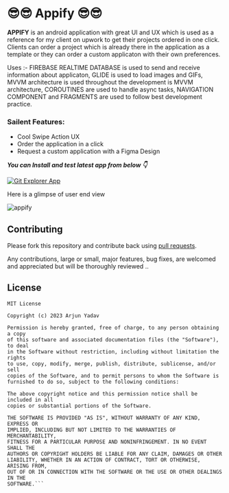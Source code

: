 # 😎😎 Appify 😎😎

**APPIFY** is an android application with great UI and UX which is used as a reference for my client on upwork to get their projects ordered in one click. Clients can order a project
which is already there in the application as a template or they can order a custom applicaton with their own preferences.

Uses :- FIREBASE REALTIME DATABASE is used to send and receive information about applicaton, GLIDE is used to load images and GIFs, 
MVVM architecture is used throughout the development is MVVM architecture, COROUTINES are used to handle async tasks, NAVIGATION COMPONENT and FRAGMENTS are used to follow
best development practice.

### Sailent Features:
- Cool Swipe Action UX
- Order the application in a click
- Request a custom application with a Figma Design

***You can Install and test latest app from below 👇***

[![Git Explorer App](https://img.shields.io/badge/APPIFY-Apk-white.svg?style=for-the-badge&logo=android)](https://github.com/Shashank02051997/GitExplorer-Android/tree/master/apk)

Here is a glimpse of user end view 

![appify](https://user-images.githubusercontent.com/91238510/222039775-5fd12606-6005-4ea4-8539-2dd8120690ce.png)

## Contributing

Please fork this repository and contribute back using
[pull requests](https://github.com/OnlyArjun/Appify/pulls).

Any contributions, large or small, major features, bug fixes, are welcomed and appreciated
but will be thoroughly reviewed ..

## License

```
MIT License

Copyright (c) 2023 Arjun Yadav

Permission is hereby granted, free of charge, to any person obtaining a copy
of this software and associated documentation files (the "Software"), to deal
in the Software without restriction, including without limitation the rights
to use, copy, modify, merge, publish, distribute, sublicense, and/or sell
copies of the Software, and to permit persons to whom the Software is
furnished to do so, subject to the following conditions:

The above copyright notice and this permission notice shall be included in all
copies or substantial portions of the Software.

THE SOFTWARE IS PROVIDED "AS IS", WITHOUT WARRANTY OF ANY KIND, EXPRESS OR
IMPLIED, INCLUDING BUT NOT LIMITED TO THE WARRANTIES OF MERCHANTABILITY,
FITNESS FOR A PARTICULAR PURPOSE AND NONINFRINGEMENT. IN NO EVENT SHALL THE
AUTHORS OR COPYRIGHT HOLDERS BE LIABLE FOR ANY CLAIM, DAMAGES OR OTHER
LIABILITY, WHETHER IN AN ACTION OF CONTRACT, TORT OR OTHERWISE, ARISING FROM,
OUT OF OR IN CONNECTION WITH THE SOFTWARE OR THE USE OR OTHER DEALINGS IN THE
SOFTWARE.```

